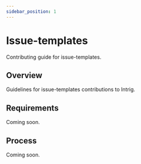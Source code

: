 ```yaml
---
sidebar_position: 1
---
```


# Issue-templates

Contributing guide for issue-templates.

## Overview

Guidelines for issue-templates contributions to Intrig.

## Requirements

Coming soon.

## Process

Coming soon.
